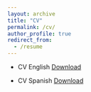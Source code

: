 ```yaml
---
layout: archive
title: "CV"
permalink: /cv/
author_profile: true
redirect_from:
  - /resume
---
```




- CV English [Download](https://victosdur77.github.io/files/CV_English_VictorToscanoDuran.pdf)

- CV Spanish [Download](https://victosdur77.github.io/files/CV_Español_VictorToscanoDuran.pdf)